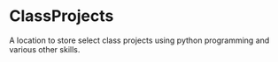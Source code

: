 # ClassProjects
A location to store select class projects using python programming and various other skills.
